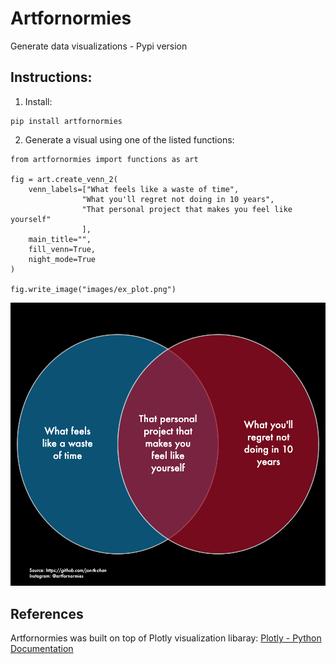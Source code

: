 # Artfornormies
Generate data visualizations - Pypi version

## Instructions:

1. Install: 
```
pip install artfornormies
```

2. Generate a visual using one of the listed functions:
```
from artfornormies import functions as art

fig = art.create_venn_2(
    venn_labels=["What feels like a waste of time",
                "What you'll regret not doing in 10 years",
                "That personal project that makes you feel like yourself"
                ],
    main_title="",
    fill_venn=True,
    night_mode=True
)

fig.write_image("images/ex_plot.png")
```
![Example Plot](images/ex_plot.png)

## References

Artfornormies was built on top of Plotly visualization libaray: [Plotly - Python Documentation](https://plotly.com/python/)
